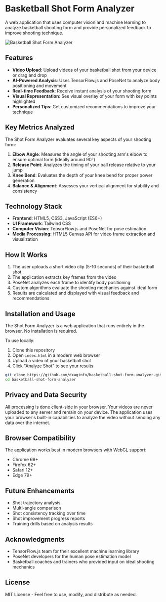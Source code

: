 # Basketball Shot Form Analyzer

A web application that uses computer vision and machine learning to analyze basketball shooting form and provide personalized feedback to improve shooting technique.

![Basketball Shot Form Analyzer](https://images.unsplash.com/photo-1546519638-68e109498ffc?auto=format&fit=crop&q=80&w=1200&h=600)

## Features

- **Video Upload**: Upload videos of your basketball shot from your device or drag and drop
- **AI-Powered Analysis**: Uses TensorFlow.js and PoseNet to analyze body positioning and movement
- **Real-time Feedback**: Receive instant analysis of your shooting form
- **Visual Representation**: See visual overlay of your form with key points highlighted
- **Personalized Tips**: Get customized recommendations to improve your technique

## Key Metrics Analyzed

The Shot Form Analyzer evaluates several key aspects of your shooting form:

1. **Elbow Angle**: Measures the angle of your shooting arm's elbow to ensure optimal form (ideally around 90°)
2. **Release Point**: Analyzes the timing of your ball release relative to your jump
3. **Knee Bend**: Evaluates the depth of your knee bend for proper power generation
4. **Balance & Alignment**: Assesses your vertical alignment for stability and consistency

## Technology Stack

- **Frontend**: HTML5, CSS3, JavaScript (ES6+)
- **UI Framework**: Tailwind CSS
- **Computer Vision**: TensorFlow.js and PoseNet for pose estimation
- **Media Processing**: HTML5 Canvas API for video frame extraction and visualization

## How It Works

1. The user uploads a short video clip (5-10 seconds) of their basketball shot
2. The application extracts key frames from the video
3. PoseNet analyzes each frame to identify body positioning
4. Custom algorithms evaluate the shooting mechanics against ideal form
5. Results are calculated and displayed with visual feedback and recommendations

## Installation and Usage

The Shot Form Analyzer is a web application that runs entirely in the browser. No installation is required.

To use locally:

1. Clone this repository
2. Open `index.html` in a modern web browser
3. Upload a video of your basketball shot
4. Click "Analyze Shot" to see your results

```bash
git clone https://github.com/dxaginfo/basketball-shot-form-analyzer.git
cd basketball-shot-form-analyzer
```

## Privacy and Data Security

All processing is done client-side in your browser. Your videos are never uploaded to any server and remain on your device. The application uses your browser's built-in capabilities to analyze the video without sending any data over the internet.

## Browser Compatibility

The application works best in modern browsers with WebGL support:
- Chrome 69+
- Firefox 62+
- Safari 12+
- Edge 79+

## Future Enhancements

- Shot trajectory analysis
- Multi-angle comparison
- Shot consistency tracking over time
- Shot improvement progress reports
- Training drills based on analysis results

## Acknowledgments

- TensorFlow.js team for their excellent machine learning library
- PoseNet developers for the human pose estimation model
- Basketball coaches and trainers who provided input on ideal shooting mechanics

## License

MIT License - Feel free to use, modify, and distribute as needed.